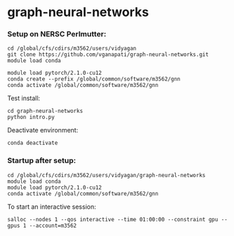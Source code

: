 # graph-neural-networks

### Setup on NERSC Perlmutter:

```
cd /global/cfs/cdirs/m3562/users/vidyagan
git clone https://github.com/vganapati/graph-neural-networks.git
module load conda

module load pytorch/2.1.0-cu12
conda create --prefix /global/common/software/m3562/gnn
conda activate /global/common/software/m3562/gnn
```

Test install:
```
cd graph-neural-networks
python intro.py
```

Deactivate environment:

```
conda deactivate
```

### Startup after setup:

```
cd /global/cfs/cdirs/m3562/users/vidyagan/graph-neural-networks
module load conda
module load pytorch/2.1.0-cu12
conda activate /global/common/software/m3562/gnn
```

To start an interactive session:
```
salloc --nodes 1 --qos interactive --time 01:00:00 --constraint gpu --gpus 1 --account=m3562
```
